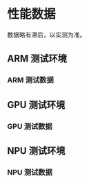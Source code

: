 # 性能数据

数据略有滞后，以实测为准。

## ARM 测试环境

### ARM 测试数据

## GPU 测试环境

### GPU 测试数据

## NPU 测试环境

### NPU 测试数据

